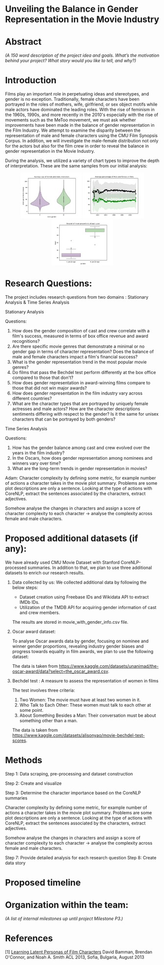 # Unveiling the Balance in Gender Representation in the Movie Industry

# Abstract
_(A 150 word description of the project idea and goals. What’s the motivation behind your project? What story would you like to tell, and why?)_

# Introduction
Films play an important role in perpetuating ideas and stereotypes, and gender is no exception. Traditionally, female characters have been portrayed in the roles of mothers, wife, girlfriend, or sex object motifs while male actors have dominated the leading roles. With the rise of feminism in the 1960s, 1990s, and more recently in the 2010's especially with the rise of movements such as the MeToo movement, we must ask whether improvements have been made in the balance of gender representation in the Film Industry. We attempt to examine the disparity between the representation of male and female characters using the CMU Film Synopsis Corpus. In addition, we will investigate the male-female distribution not only for the actors but also for the film crew in order to reveal the balance in gender representation in the Movie Industry.

During the analysis, we utilized a variety of chart types to improve the depth of interpretation. These are the same samples from our initial analysis:

<p align="middle">
  <img src="output/image/avg_age.png" width="200" />
  <img src="output/image/avg_percentage_temporal.png" width="200" /> 
  <img src="output/image/boxplot_mean_proportions.png" width="200" />
</p>


# Research Questions:

The project includes research questions from two domains : Stationary Analysis & Time Series Analysis

Stationary Analysis

Questions:

1) How does the gender composition of cast and crew correlate with a film's success, measured in terms of box office revenue and award recognitions?
2) Are there specific movie genres that demonstrate a minimal or no gender gap in terms of character representation?
Does the balance of male and female characters impact a film's financial success?
3) What is the gender representation trend in the most popular movie genres?
4) Do films that pass the Bechdel test perform differently at the box office compared to those that don't?
5) How does gender representation in award-winning films compare to those that did not win major awards?
6) How does gender representation in the film industry vary across different countries?
7) What are the character types that are portrayed by uniquely female actresses and male actors? How are the character descriptions sentiments differing with respect to the gender? Is it the same for unisex characters that can be portrayed by both genders?

Time Series Analysis

Questions:

1) How has the gender balance among cast and crew evolved over the years in the film industry?
2) In the Oscars, how does gender representation among nominees and winners vary over time?
3) What are the long-term trends in gender representation in movies?


Adam: Character complexity by defining some metric, for example number of actions a character takes in the movie plot summary. Problems are some plot descriptions are only a sentence. Looking at the type of actions with CoreNLP, extract the sentences associated by the characters, extract adjectives.

Somehow analyse the changes in characters and assign a score of character complexity to each character -> analyse the complexity across female and male characters.

# Proposed additional datasets (if any):
We have already used CMU Movie Dataset with Stanford CoreNLP-processed summaries. In addition to that, we plan to use three additional datasets to enrich our research results.

1) Data collected by us: We collected additional data by following the below steps:
    * Dataset creation using Freebase IDs and Wikidata API to extract IMDb IDs.
    * Utilization of the TMDB API for acquiring gender information of cast and crew members.

    The results are stored in movie_with_gender_info.csv file.

2) Oscar award dataset: 

    To analyse Oscar awards data by gender, focusing on nominee and winner gender proportions, revealing industry gender biases and progress towards equality in film awards, we plan to use the following dataset:

    The data is taken from https://www.kaggle.com/datasets/unanimad/the-oscar-award/data?select=the_oscar_award.csv.

3) Bechdel test : A measure to assess the representation of women in films

    The test involves three criteria:

    1) Two Women: The movie must have at least two women in it.
    2) Who Talk to Each Other: These women must talk to each other at some point.
    3) About Something Besides a Man: Their conversation must be about something other than a man.

    The data is taken from https://www.kaggle.com/datasets/alisonyao/movie-bechdel-test-scores.

# Methods

Step 1: Data scraping, pre-processing and dataset construction

Step 2: Create and visualize

Step 3: Determine the character importance based on the CoreNLP summaries

Character complexity by defining some metric, for example number of actions a character takes in the movie plot summary. Problems are some plot descriptions are only a sentence. Looking at the type of actions with CoreNLP, extract the sentences associated by the characters, extract adjectives.

Somehow analyse the changes in characters and assign a score of character complexity to each character -> analyse the complexity across female and male characters.

Step 7: Provide detailed analysis for each research question
Step 8: Create data story
# Proposed timeline

# Organization within the team:
_(A list of internal milestones up until project Milestone P3.)_


# References

[1] [Learning Latent Personas of Film Characters](http://www.cs.cmu.edu/~dbamman/pubs/pdf/bamman+oconnor+smith.acl13.pdf)
David Bamman, Brendan O'Connor, and Noah A. Smith
ACL 2013, Sofia, Bulgaria, August 2013
